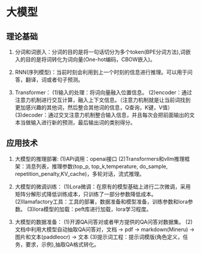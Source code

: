 # 大模型

## 理论基础

1. 分词和词嵌入：分词的目的是将一句话切分为多个token(BPE分词方法),词嵌入的目的是将词转化为词向量(One-hot编码，CBOW嵌入)。

2. RNN(序列模型)：当前时刻会利用到上一个时刻的信息进行推理。可以用于问答，翻译，词或者句子预测。

3. Transformer：
    (1)输入的处理：将词向量融入位置信息。
    (2)encoder：通过注意力机制进行交互计算，融入上下文信息。（注意力机制就是让当前词找到更加感兴趣的其他词，然后整合其他词的信息，Q查询，K键，V值）
    (3)decoder：通过交叉注意力机制整合输入信息，并且每次会把前面输出的文本当做输入进行新的预测，最后输出词的类别得分。

## 应用技术

1. 大模型的推理部署:
    (1)APi调用：openai接口
    (2)Transformers和vllm推理框架：消息列表，推理参数(top_p, top_k,temperature, do_sample, repetition_penalty,KV_cache)，多轮对话，流式推理。

2. 大模型的微调训练：
    (1)Lora微调：在原有的模型基础上进行二次微调，采用矩阵分解形式降低训练成本，只训练了一部分参数降低成本。
    (2)llamafactory工具：工具的部署，数据准备和模型准备，训练参数和lora参数。
    (3)lora模型的加载：peft库进行加载，lora学习程度。

3. 大模型的数据准备：
    (1)开源QA问答对或者甲方提供的QA问答对数据集。
    (2)文档中利用大模型自动抽取QA问答对，文档 -> pdf -> markdown(Mineru) -> 图片和文本(paddleocr) -> 文本
    (3)提示词工程：提示词模版(角色定义，任务，要求，示例),抽取QA格式转化。
 

